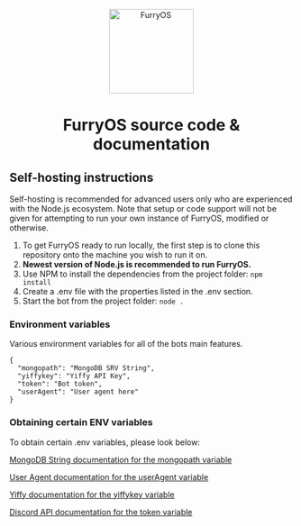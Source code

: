 <p align="center">
<a href="https://discord.com/api/oauth2/authorize?client_id=840765753983762434&permissions=1376909651062&scope=bot%20applications.commands"><img src="https://cdn.discordapp.com/attachments/830220362326999041/863234691652649000/shittyawesome.png" alt="FurryOS" height="150" /></a>
</p>


<h1 align="center">FurryOS source code & documentation</a></h1>

## Self-hosting instructions
Self-hosting is recommended for advanced users only who are experienced with the Node.js ecosystem. Note that setup or code support will not be given for attempting to run your own instance of FurryOS, modified or otherwise.

1. To get FurryOS ready to run locally, the first step is to clone this repository onto the machine you wish to run it on.
2. **Newest version of Node.js is recommended to run FurryOS.**
3. Use NPM to install the dependencies from the project folder: `npm install`
4. Create a .env file with the properties listed in the .env section.
5. Start the bot from the project folder: `node .`

### Environment variables
Various environment variables for all of the bots main features.
```
{
  "mongopath": "MongoDB SRV String", 
  "yiffykey": "Yiffy API Key",
  "token": "Bot token",
  "userAgent": "User agent here"
}
```
### Obtaining certain ENV variables
To obtain certain .env variables, please look below:

<a href="https://docs.mongodb.com/manual/reference/connection-string/">MongoDB String documentation for the mongopath variable</a>

<a href="https://developer.mozilla.org/en-US/docs/Web/HTTP/Headers/User-Agent">User Agent documentation for the userAgent variable</a>

<a href="https://www.npmjs.com/package/yiffy">Yiffy documentation for the yiffykey variable</a>

<a href="https://discord.com/developers/docs/intro">Discord API documentation for the token variable</a>
